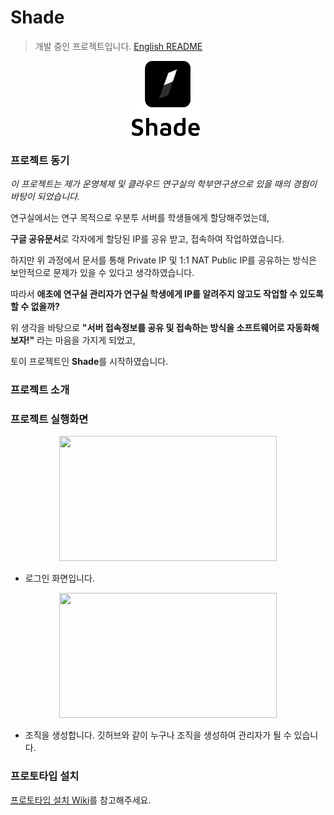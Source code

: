 # Shade

> 개발 중인 프로젝트입니다.
[English README](./README-EN.md)
<p align="center">
<img src="./assets/logo.png" width="120" height="120"/>
</p>

### 프로젝트 동기
_이 프로젝트는 제가 운영체제 및 클라우드 연구실의 학부연구생으로 있을 때의 경험이 바탕이 되었습니다._

연구실에서는 연구 목적으로 우분투 서버를 학생들에게 할당해주었는데,

**구글 공유문서**로 각자에게 할당된 IP를 공유 받고, 접속하여 작업하였습니다.

하지만 위 과정에서 문서를 통해 Private IP 및 1:1 NAT Public IP를 공유하는 방식은
보안적으로 문제가 있을 수 있다고 생각하였습니다.

따라서 **애초에 연구실 관리자가 연구실 학생에게 IP를 알려주지 않고도 작업할 수 있도록 할 수 없을까?**

위 생각을 바탕으로 **"서버 접속정보를 공유 및 접속하는 방식을 소프트웨어로 자동화해보자!"** 라는 마음을 가지게 되었고,

토이 프로젝트인 **Shade**를 시작하였습니다.

### 프로젝트 소개



### 프로젝트 실행화면

<p align="center">
<img src="https://github.com/hunsy9/Shade/assets/101303791/150e15c5-c110-4e6c-96c3-80871d45d79f" width="348" height="200"/>
</p>

 - 로그인 화면입니다.

<p align="center">
<img src="https://github.com/hunsy9/Shade/assets/101303791/69eaae29-7b24-4394-ac00-11ef878f5938" width="348" height="200"/>
</p>

 - 조직을 생성합니다. 깃허브와 같이 누구나 조직을 생성하여 관리자가 될 수 있습니다.

### 프로토타입 설치
[프로토타입 설치 Wiki](https://github.com/hunsy9/Shade/wiki/2.-Prototype)를 참고해주세요.


